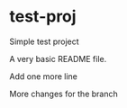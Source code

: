# test-proj

Simple test project


A very basic README file.

Add one more line

More changes for the branch
